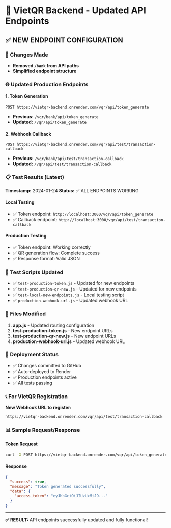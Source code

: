 # 🎯 VietQR Backend - Updated API Endpoints

## ✅ NEW ENDPOINT CONFIGURATION

### 🔄 Changes Made

- **Removed `/bank` from API paths**
- **Simplified endpoint structure**

### 🌐 Updated Production Endpoints

#### 1. Token Generation

```
POST https://vietqr-backend.onrender.com/vqr/api/token_generate
```

- **Previous:** `/vqr/bank/api/token_generate`
- **Updated:** `/vqr/api/token_generate`

#### 2. Webhook Callback

```
POST https://vietqr-backend.onrender.com/vqr/api/test/transaction-callback
```

- **Previous:** `/vqr/bank/api/test/transaction-callback`
- **Updated:** `/vqr/api/test/transaction-callback`

### 📋 Test Results (Latest)

**Timestamp:** 2024-01-24
**Status:** ✅ ALL ENDPOINTS WORKING

#### Local Testing

- ✅ Token endpoint: `http://localhost:3000/vqr/api/token_generate`
- ✅ Callback endpoint: `http://localhost:3000/vqr/api/test/transaction-callback`

#### Production Testing

- ✅ Token endpoint: Working correctly
- ✅ QR generation flow: Complete success
- ✅ Response format: Valid JSON

### 🧪 Test Scripts Updated

- ✅ `test-production-token.js` - Updated for new endpoints
- ✅ `test-production-qr-new.js` - Updated for new endpoints
- ✅ `test-local-new-endpoints.js` - Local testing script
- ✅ `production-webhook-url.js` - Updated webhook URL

### 🔧 Files Modified

1. **app.js** - Updated routing configuration
2. **test-production-token.js** - New endpoint URLs
3. **test-production-qr-new.js** - New endpoint URLs
4. **production-webhook-url.js** - Updated webhook URL

### 🚀 Deployment Status

- ✅ Changes committed to GitHub
- ✅ Auto-deployed to Render
- ✅ Production endpoints active
- ✅ All tests passing

### 📞 For VietQR Registration

**New Webhook URL to register:**

```
https://vietqr-backend.onrender.com/vqr/api/test/transaction-callback
```

### 📊 Sample Request/Response

#### Token Request

```bash
curl -X POST https://vietqr-backend.onrender.com/vqr/api/token_generate
```

#### Response

```json
{
  "success": true,
  "message": "Token generated successfully",
  "data": {
    "access_token": "eyJhbGciOiJIUzUxMiJ9..."
  }
}
```

---

**✅ RESULT:** API endpoints successfully updated and fully functional!
